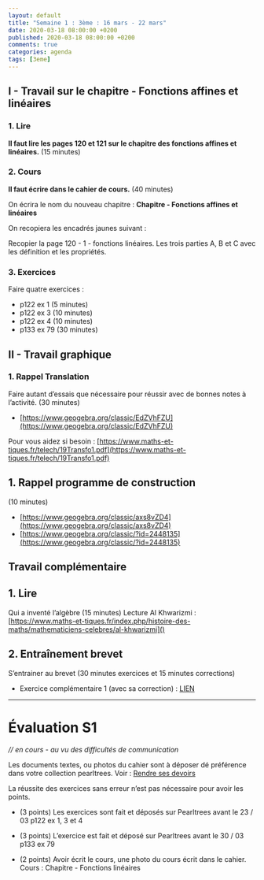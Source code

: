 ```yaml
---
layout: default
title: "Semaine 1 : 3ème : 16 mars - 22 mars"
date: 2020-03-18 08:00:00 +0200
published: 2020-03-18 08:00:00 +0200
comments: true
categories: agenda
tags: [3eme]
---
```



## I - Travail sur le chapitre - Fonctions affines et linéaires

### 1. Lire

**Il faut lire les pages 120 et 121 sur le chapitre des fonctions affines et linéaires.** (15 minutes)

### 2. Cours

**Il faut écrire dans le cahier de cours.** (40 minutes)

On écrira le nom du nouveau chapitre : **Chapitre - Fonctions affines et linéaires**

On recopiera les encadrés jaunes suivant :

Recopier la page 120 - 1 - fonctions linéaires. Les trois parties A, B et C avec les définition et les propriétés.

### 3. Exercices

Faire quatre exercices :

* p122 ex 1 (5 minutes)
* p122 ex 3 (10 minutes)
* p122 ex 4 (10 minutes)
* p133 ex 79 (30 minutes)

<!--more-->
## II - Travail graphique

### 1. Rappel Translation

Faire autant d’essais que nécessaire pour réussir avec de bonnes notes à l’activité. (30 minutes)

* [https://www.geogebra.org/classic/EdZVhFZU](https://www.geogebra.org/classic/EdZVhFZU)

Pour vous aidez si besoin : [https://www.maths-et-tiques.fr/telech/19Transfo1.pdf](https://www.maths-et-tiques.fr/telech/19Transfo1.pdf)

## 1. Rappel programme de construction 

(10 minutes)

* [https://www.geogebra.org/classic/axs8vZD4](https://www.geogebra.org/classic/axs8vZD4)
* [https://www.geogebra.org/classic/?id=2448135](https://www.geogebra.org/classic/?id=2448135)


## Travail complémentaire

## 1. Lire
Qui a inventé l’algèbre (15 minutes)
Lecture Al Khwarizmi : [https://www.maths-et-tiques.fr/index.php/histoire-des-maths/mathematiciens-celebres/al-khwarizmi]()

## 2. Entraînement brevet

S’entrainer au brevet (30 minutes exercices et 15 minutes corrections)

* Exercice complémentaire 1 (avec sa correction) : [LIEN](/assets/doc/3eme/S1/3c1-bb1.pdf)

--------------------------------------

# Évaluation S1


*// en cours - au vu des difficultés de communication*

Les documents textes, ou photos du cahier sont à déposer dé préférence dans votre collection pearltrees. Voir : [Rendre ses devoirs](/rendu/)

La réussite des exercices sans erreur n’est pas nécessaire pour avoir les points.

* (3 points) Les exercices sont fait et déposés sur Pearltrees avant le 23 / 03
p122 ex 1, 3 et 4

* (3 points) L’exercice est fait et déposé sur Pearltrees avant le 30 / 03
p133 ex 79

* (2 points) Avoir écrit le cours, une photo du cours écrit dans le cahier. Cours : Chapitre - Fonctions
linéaires
